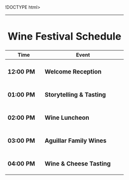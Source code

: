 !DOCTYPE html>
<html lang="en">
<head>
<meta charset="UTF-8">
</head>
<body>
<div class="container">
<table>
<thead>
<tr><th colspan="2"><h1>Wine Festival Schedule</h1></th></tr>
<tr><th>Time</th><th>Event</th></tr>
</thead>
<tbody>
<tr><td class="left"><h3>12:00 PM</h3></td><td><h3>Welcome Reception</h3></td></tr>
<tr><td class="left"><h3>01:00 PM</h3></td><td><h3>Storytelling & Tasting</h3></td></tr>
<tr><td class="left"><h3>02:00 PM</h3></td><td><h3>Wine Luncheon</h3></td></tr>
<tr><td class="left"><h3>03:00 PM</h3></td><td><h3>Aguillar Family Wines</h3></td></tr>
<tr><td class="left"><h3>04:00 PM</h3></td><td><h3>Wine & Cheese Tasting</h3></td></tr>
</tbody>
</table>
</body>
